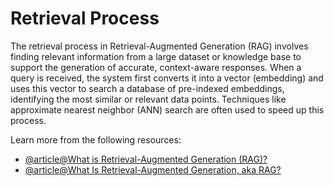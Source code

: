 # Retrieval Process

The retrieval process in Retrieval-Augmented Generation (RAG) involves finding relevant information from a large dataset or knowledge base to support the generation of accurate, context-aware responses. When a query is received, the system first converts it into a vector (embedding) and uses this vector to search a database of pre-indexed embeddings, identifying the most similar or relevant data points. Techniques like approximate nearest neighbor (ANN) search are often used to speed up this process.

Learn more from the following resources:

- [@article@What is Retrieval-Augmented Generation (RAG)?](https://cloud.google.com/use-cases/retrieval-augmented-generation)
- [@article@What Is Retrieval-Augmented Generation, aka RAG?](https://blogs.nvidia.com/blog/what-is-retrieval-augmented-generation/)